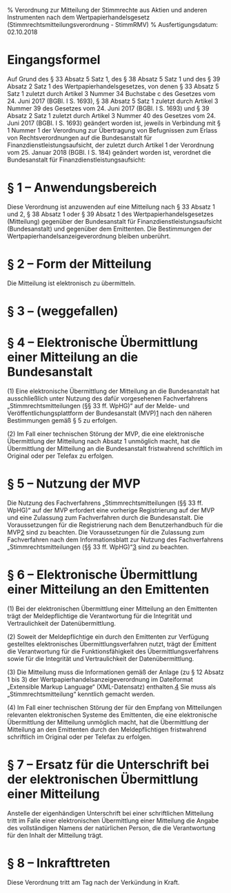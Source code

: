 % Verordnung zur Mitteilung der Stimmrechte aus Aktien und anderen Instrumenten nach dem Wertpapierhandelsgesetz  (Stimmrechtsmitteilungsverordnung - StimmRMV)
% Ausfertigungsdatum: 02.10.2018
 
# Eingangsformel

Auf Grund des § 33 Absatz 5 Satz 1, des § 38 Absatz 5 Satz 1 und des § 39 Absatz 2 Satz 1 des Wertpapierhandelsgesetzes, von denen § 33 Absatz 5 Satz 1 zuletzt durch Artikel 3 Nummer 34 Buchstabe c des Gesetzes vom 24. Juni 2017 (BGBl. I S. 1693), § 38 Absatz 5 Satz 1 zuletzt durch Artikel 3 Nummer 39 des Gesetzes vom 24. Juni 2017 (BGBl. I S. 1693) und § 39 Absatz 2 Satz 1 zuletzt durch Artikel 3 Nummer 40 des Gesetzes vom 24. Juni 2017 (BGBl. I S. 1693) geändert worden ist, jeweils in Verbindung mit § 1 Nummer 1 der Verordnung zur Übertragung von Befugnissen zum Erlass von Rechtsverordnungen auf die Bundesanstalt für Finanzdienstleistungsaufsicht, der zuletzt durch Artikel 1 der Verordnung vom 25. Januar 2018 (BGBl. I S. 184) geändert worden ist, verordnet die Bundesanstalt für Finanzdienstleistungsaufsicht:

# § 1 – Anwendungsbereich

Diese Verordnung ist anzuwenden auf eine Mitteilung nach § 33 Absatz 1 und 2, § 38 Absatz 1 oder § 39 Absatz 1 des Wertpapierhandelsgesetzes (Mitteilung) gegenüber der Bundesanstalt für Finanzdienstleistungsaufsicht (Bundesanstalt) und gegenüber dem Emittenten. Die Bestimmungen der Wertpapierhandelsanzeigeverordnung bleiben unberührt.

# § 2 – Form der Mitteilung

Die Mitteilung ist elektronisch zu übermitteln.

# § 3 – (weggefallen)

# § 4 – Elektronische Übermittlung einer Mitteilung an die Bundesanstalt

(1) Eine elektronische Übermittlung der Mitteilung an die Bundesanstalt hat ausschließlich unter Nutzung des dafür vorgesehenen Fachverfahrens „Stimmrechtsmitteilungen (§§ 33 ff. WpHG)“ auf der Melde- und Veröffentlichungsplattform der Bundesanstalt (MVP)<span id="FnR.F804350_01"></span><a href="#F804350_01" class="FnR">1</a></sup> nach den näheren Bestimmungen gemäß § 5 zu erfolgen.

(2) Im Fall einer technischen Störung der MVP, die eine elektronische Übermittlung der Mitteilung nach Absatz 1 unmöglich macht, hat die Übermittlung der Mitteilung an die Bundesanstalt fristwahrend schriftlich im Original oder per Telefax zu erfolgen.

# § 5 – Nutzung der MVP

Die Nutzung des Fachverfahrens „Stimmrechtsmitteilungen (§§ 33 ff. WpHG)“ auf der MVP erfordert eine vorherige Registrierung auf der MVP und eine Zulassung zum Fachverfahren durch die Bundesanstalt. Die Voraussetzungen für die Registrierung nach dem Benutzerhandbuch für die MVP<span id="FnR.F804350_02"></span><a href="#F804350_02" class="FnR">2</a></sup> sind zu beachten. Die Voraussetzungen für die Zulassung zum Fachverfahren nach dem Informationsblatt zur Nutzung des Fachverfahrens „Stimmrechtsmitteilungen (§§ 33 ff. WpHG)“<span id="FnR.F804350_03"></span><a href="#F804350_03" class="FnR">3</a></sup> sind zu beachten.

# § 6 – Elektronische Übermittlung einer Mitteilung an den Emittenten

(1) Bei der elektronischen Übermittlung einer Mitteilung an den Emittenten trägt der Meldepflichtige die Verantwortung für die Integrität und Vertraulichkeit der Datenübermittlung.

(2) Soweit der Meldepflichtige ein durch den Emittenten zur Verfügung gestelltes elektronisches Übermittlungsverfahren nutzt, trägt der Emittent die Verantwortung für die Funktionsfähigkeit des Übermittlungsverfahrens sowie für die Integrität und Vertraulichkeit der Datenübermittlung.

(3) Die Mitteilung muss die Informationen gemäß der Anlage (zu § 12 Absatz 1 bis 3) der Wertpapierhandelsanzeigeverordnung im Dateiformat „Extensible Markup Language“ (XML-Datensatz) enthalten.<span id="FnR.F804350_04"></span><a href="#F804350_04" class="FnR">4</a></sup> Sie muss als „Stimmrechtsmitteilung“ kenntlich gemacht werden.

(4) Im Fall einer technischen Störung der für den Empfang von Mitteilungen relevanten elektronischen Systeme des Emittenten, die eine elektronische Übermittlung der Mitteilung unmöglich macht, hat die Übermittlung der Mitteilung an den Emittenten durch den Meldepflichtigen fristwahrend schriftlich im Original oder per Telefax zu erfolgen.

# § 7 – Ersatz für die Unterschrift bei der elektronischen Übermittlung einer Mitteilung

Anstelle der eigenhändigen Unterschrift bei einer schriftlichen Mitteilung tritt im Falle einer elektronischen Übermittlung einer Mitteilung die Angabe des vollständigen Namens der natürlichen Person, die die Verantwortung für den Inhalt der Mitteilung trägt.

# § 8 – Inkrafttreten

Diese Verordnung tritt am Tag nach der Verkündung in Kraft.
